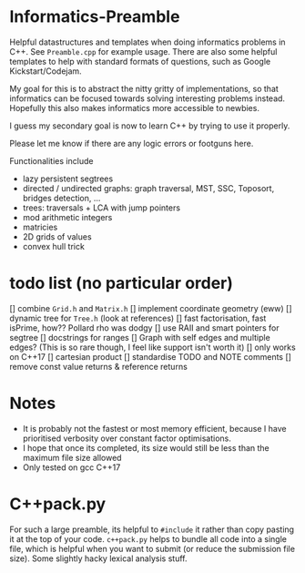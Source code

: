 # Informatics-Preamble
Helpful datastructures and templates when doing informatics problems in C++. See `Preamble.cpp`  for example usage. There are also some helpful templates to help with standard formats of questions, such as Google Kickstart/Codejam.

My goal for this is to abstract the nitty gritty of implementations, so that informatics can be focused towards solving interesting problems instead. Hopefully this also makes informatics more accessible to newbies.

I guess my secondary goal is now to learn C++ by trying to use it properly.

Please let me know if there are any logic errors or footguns here.

Functionalities include
 - lazy persistent segtrees
 - directed / undirected graphs: graph traversal, MST, SSC, Toposort, bridges detection, ...
 - trees: traversals + LCA with jump pointers
 - mod arithmetic integers
 - matricies
 - 2D grids of values
 - convex hull trick


# todo list (no particular order)
[] combine `Grid.h` and `Matrix.h`
[] implement coordinate geometry (eww)
[] dynamic tree for `Tree.h` (look at references)
[] fast factorisation, fast isPrime, how?? Pollard rho was dodgy
[] use RAII and smart pointers for segtree
[] docstrings for ranges
[] Graph with self edges and multiple edges? (This is so rare though, I feel like support isn't worth it)
[] only works on C++17
[] cartesian product
[] standardise TODO and NOTE comments
[] remove const value returns & reference returns 

# Notes
 - It is probably not the fastest or most memory efficient, because I have prioritised verbosity over constant factor optimisations.
 - I hope that once its completed, its size would still be less than the maximum file size allowed
 - Only tested on gcc C++17

# C++pack.py
For such a large preamble, its helpful to `#include` it rather than copy pasting it at the
top of your code. `c++pack.py` helps to bundle all code into a single file, which is
helpful when you want to submit (or reduce the submission file size). Some slightly hacky
lexical analysis stuff.
